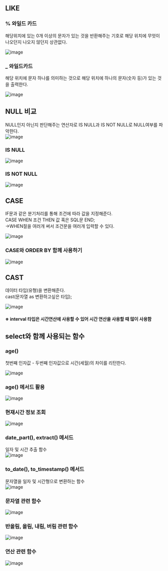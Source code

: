 ## LIKE           
### % 와일드 카드          
해당위치에 있는 0개 이상의 문자가 있는 것을 반환해주는 기호로 해당 위치에 무엇이 나오던지 나오지 않던지 상관없다.       

![image](https://user-images.githubusercontent.com/122864238/223891016-134fd121-e381-4d8f-8215-8341a3b1acce.png)

### _ 와일드카드           
해당 위치에 문자 하나를 의미하는 것으로 해당 위치에 하나의 문자(숫자 등)가 있는 것을 출력한다.           

![image](https://user-images.githubusercontent.com/122864238/223891566-bd3059ed-7dd0-4d88-834c-a82998546f29.png)

## NULL 비교          
NULL인지 아닌지 판단해주는 연산자로 IS NULL과 IS NOT NULL로 NULL여부를 파악한다.       
![image](https://user-images.githubusercontent.com/122864238/223898425-9534adb8-f0ab-45af-9cf7-fc58bef7373a.png)

### IS NULL           
![image](https://user-images.githubusercontent.com/122864238/223898642-d9965fdc-3d9a-4d95-a468-bb9a0fe9941e.png)

### IS NOT NULL           
![image](https://user-images.githubusercontent.com/122864238/223898654-4a6fc226-cfce-4f98-b320-19356de9eeb3.png)

## CASE
IF문과 같은 분기처리를 통해 조건에 따라 값을 지정해준다.           
CASE WHEN 조건 THEN 값 혹은 SQL문 END;        
->WHEN절을 여러개 써서 조건문을 여러개 입력할 수 있다.          

![image](https://user-images.githubusercontent.com/122864238/223920975-a295a15d-cb33-47b0-945b-277876ca3eb8.png)

### CASE와 ORDER BY 함께 사용하기        

![image](https://user-images.githubusercontent.com/122864238/223923238-a3e110b7-91e6-4656-aed1-b805e7dabb15.png)

## CAST             
데이터 타입(유형)을 변환해준다.              
cast(문자열 as 변환하고싶은 타입);                 

![image](https://user-images.githubusercontent.com/122864238/223933140-17e9e880-70c6-4123-9917-bf63b55e1703.png)
#### ※ interval 타입은 시간연산에 사용할 수 있어 시간 연산을 사용할 때 많이 사용함         

## select와 함께 사용되는 함수
### age()           
첫번째 인자값 - 두번째 인자값으로 시간(세월)의 차이를 리턴한다.         

![image](https://user-images.githubusercontent.com/122864238/223934360-57d646e1-8a34-4a5b-8313-0893c9853321.png)

### age() 메서드 활용          
![image](https://user-images.githubusercontent.com/122864238/223944156-6eebcbe9-b9d2-4d90-a4e4-463948141f69.png)

### 현재시간 정보 조회        
![image](https://user-images.githubusercontent.com/122864238/223945981-03e8c185-079a-40b6-a969-c552d436aa63.png)

### date_part(), extract() 메서드                    
일자 및 시간 추출 함수         
![image](https://user-images.githubusercontent.com/122864238/223946020-90d94ab2-9d5f-49d3-8f8f-c6cd16cdf1b5.png)

### to_date(), to_timestamp() 메서드              
문자열을 일자 및 시간형으로 변환하는 함수            
![image](https://user-images.githubusercontent.com/122864238/223946110-6c8e90db-145d-4bbe-9731-ffdd095fbc08.png)

### 문자열 관련 함수           
![image](https://user-images.githubusercontent.com/122864238/223946243-e4484e6c-45b7-43e9-9fbe-519c460fe2ac.png)

### 반올림, 올림, 내림, 버림 관련 함수             
![image](https://user-images.githubusercontent.com/122864238/223946274-74a4f20c-984b-4430-91c8-2897b3f20cf6.png)

### 연산 관련 함수            
![image](https://user-images.githubusercontent.com/122864238/223946302-61375ee9-5a39-453d-b361-62db768fb196.png)

